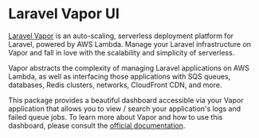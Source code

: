 # Laravel Vapor UI

[Laravel Vapor](https://vapor.laravel.com) is an auto-scaling, serverless deployment platform for Laravel, powered by AWS Lambda. Manage your Laravel infrastructure on Vapor and fall in love with the scalability and simplicity of serverless.

Vapor abstracts the complexity of managing Laravel applications on AWS Lambda, as well as interfacing those applications with SQS queues, databases, Redis clusters, networks, CloudFront CDN, and more.

This package provides a beautiful dashboard accessible via your Vapor application that allows you to view / search your application's logs and failed queue jobs. To learn more about Vapor and how to use this dashboard, please consult the [official documentation](https://docs.vapor.build).
